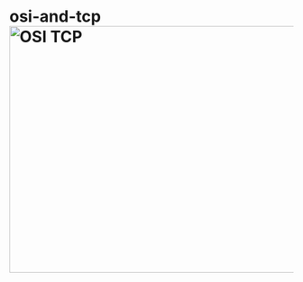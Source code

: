 # osi-and-tcp<img width="829" height="438" alt="OSI TCP" src="https://github.com/user-attachments/assets/d6f35c8d-369f-4fae-840f-f26adf6c9803" />
